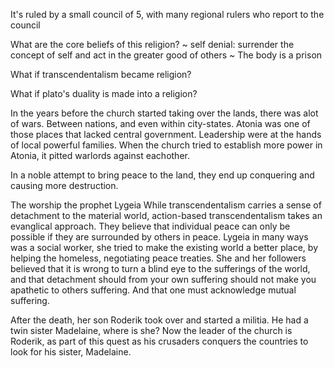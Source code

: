 It's ruled by a small council of 5, with many regional rulers who report to the council

What are the core beliefs of this religion?
~ self denial: surrender the concept of self and act in the greater good of others
~ The body is a prison

What if transcendentalism became religion?

What if plato's duality is made into a religion?

In the years before the church started taking over the lands, there was alot of wars.
Between nations, and even within city-states. Atonia was one of those places that lacked central government.
Leadership were at the hands of local powerful families. When the church tried to establish more power in Atonia, it pitted warlords against eachother.

In a noble attempt to bring peace to the land, they end up conquering and causing more destruction.

The worship the prophet Lygeia
While transcendentalism carries a sense of detachment to the material world, action-based transcendentalism takes an evanglical approach. They believe that individual peace can only be possible if they are surrounded by others in peace. Lygeia in many ways was a social worker, she tried to make the existing world a better place, by helping the homeless, negotiating peace treaties. She and her followers believed that it is wrong to turn a blind eye to the sufferings of the world, and that detachment should from your own suffering should not make you apathetic to others suffering. And that one must acknowledge mutual suffering.

After the death, her son Roderik took over and started a militia. He had a twin sister Madelaine, where is she? Now the leader of the church is Roderik, as part of this quest as his crusaders conquers the countries to look for his sister,  Madelaine.
